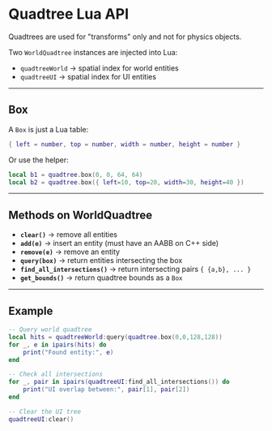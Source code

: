 # Quadtree Lua API

Quadtrees are used for "transforms" only and not for physics objects.

Two `WorldQuadtree` instances are injected into Lua:

* `quadtreeWorld` → spatial index for world entities
* `quadtreeUI` → spatial index for UI entities

---

## Box

A `Box` is just a Lua table:

```lua
{ left = number, top = number, width = number, height = number }
```

Or use the helper:

```lua
local b1 = quadtree.box(0, 0, 64, 64)
local b2 = quadtree.box({ left=10, top=20, width=30, height=40 })
```

---

## Methods on WorldQuadtree

* **`clear()`** → remove all entities
* **`add(e)`** → insert an entity (must have an AABB on C++ side)
* **`remove(e)`** → remove an entity
* **`query(box)`** → return entities intersecting the box
* **`find_all_intersections()`** → return intersecting pairs `{ {a,b}, ... }`
* **`get_bounds()`** → return quadtree bounds as a `Box`

---

## Example

```lua
-- Query world quadtree
local hits = quadtreeWorld:query(quadtree.box(0,0,128,128))
for _, e in ipairs(hits) do
    print("Found entity:", e)
end

-- Check all intersections
for _, pair in ipairs(quadtreeUI:find_all_intersections()) do
    print("UI overlap between:", pair[1], pair[2])
end

-- Clear the UI tree
quadtreeUI:clear()
```

